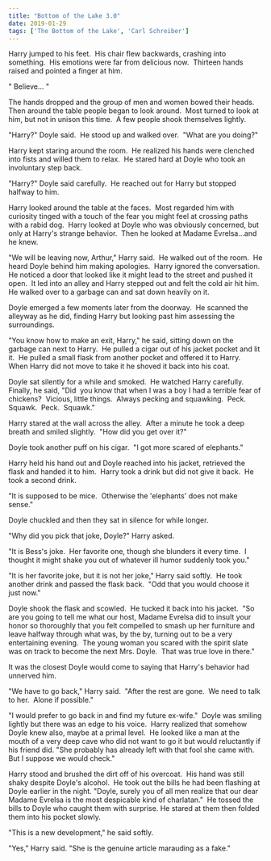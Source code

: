 ```yaml
---
title: "Bottom of the Lake 3.0"
date: 2019-01-29
tags: ['The Bottom of the Lake', 'Carl Schreiber']
---
```


Harry jumped to his feet.  His chair flew backwards, crashing into something.  His emotions were far from delicious now.  Thirteen hands raised and pointed a finger at him.

" Believe... "

The hands dropped and the group of men and women bowed their heads.  Then around the table people began to look around.  Most turned to look at him, but not in unison this time.  A few people shook themselves lightly.

"Harry?" Doyle said.  He stood up and walked over.  "What are you doing?"

Harry kept staring around the room.  He realized his hands were clenched into fists and willed them to relax.  He stared hard at Doyle who took an involuntary step back.

"Harry?" Doyle said carefully.  He reached out for Harry but stopped halfway to him.

Harry looked around the table at the faces.  Most regarded him with curiosity tinged with a touch of the fear you might feel at crossing paths with a rabid dog.  Harry looked at Doyle who was obviously concerned, but only at Harry's strange behavior.  Then he looked at Madame Evrelsa...and he knew.

"We will be leaving now, Arthur," Harry said.  He walked out of the room.  He heard Doyle behind him making apologies.  Harry ignored the conversation.  He noticed a door that looked like it might lead to the street and pushed it open.  It led into an alley and Harry stepped out and felt the cold air hit him.  He walked over to a garbage can and sat down heavily on it.

Doyle emerged a few moments later from the doorway.  He scanned the alleyway as he did, finding Harry but looking past him assessing the surroundings.

"You know how to make an exit, Harry," he said, sitting down on the garbage can next to Harry.  He pulled a cigar out of his jacket pocket and lit it.  He pulled a small flask from another pocket and offered it to Harry.  When Harry did not move to take it he shoved it back into his coat.

Doyle sat silently for a while and smoked.  He watched Harry carefully.  Finally, he said, "Did  you know that when I was a boy I had a terrible fear of chickens?  Vicious, little things.  Always pecking and squawking.  Peck.  Squawk.  Peck.  Squawk."

Harry stared at the wall across the alley.  After a minute he took a deep breath and smiled slightly.  "How did you get over it?"

Doyle took another puff on his cigar.  "I got more scared of elephants."

Harry held his hand out and Doyle reached into his jacket, retrieved the flask and handed it to him.  Harry took a drink but did not give it back.  He took a second drink.

"It is supposed to be mice.  Otherwise the 'elephants' does not make sense."

Doyle chuckled and then they sat in silence for while longer.

"Why did you pick that joke, Doyle?" Harry asked.

"It is Bess's joke.  Her favorite one, though she blunders it every time.  I thought it might shake you out of whatever ill humor suddenly took you."

"It is her favorite joke, but it is not her joke," Harry said softly.  He took another drink and passed the flask back.  "Odd that you would choose it just now."

Doyle shook the flask and scowled.  He tucked it back into his jacket.  "So are you going to tell me what our host, Madame Evrelsa did to insult your honor so thoroughly that you felt compelled to smash up her furniture and leave halfway through what was, by the by, turning out to be a very entertaining evening.  The young woman you scared with the spirit slate was on track to become the next Mrs. Doyle.  That was true love in there."

It was the closest Doyle would come to saying that Harry's behavior had unnerved him.

"We have to go back," Harry said.  "After the rest are gone.  We need to talk to her.  Alone if possible."

"I would prefer to go back in and find my future ex-wife."  Doyle was smiling lightly but there was an edge to his voice.  Harry realized that somehow Doyle knew also, maybe at a primal level.  He looked like a man at the mouth of a very deep cave who did not want to go it but would reluctantly if his friend did.  "She probably has already left with that fool she came with.  But I suppose we would check."

Harry stood and brushed the dirt off of his overcoat.  His hand was still shaky despite Doyle's alcohol.  He took out the bills he had been flashing at Doyle earlier in the night. "Doyle, surely you of all men realize that our dear Madame Evrelsa is the most despicable kind of charlatan."  He tossed the bills to Doyle who caught them with surprise.  He stared at them then folded them into his pocket slowly.

"This is a new development," he said softly.

"Yes," Harry said.  "She is the genuine article marauding as a fake."
